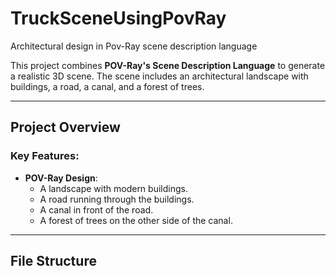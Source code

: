 # TruckSceneUsingPovRay
Architectural design in Pov-Ray scene description language


This project combines **POV-Ray's Scene Description Language** to generate a realistic 3D scene. The scene includes an architectural landscape with buildings, a road, a canal, and a forest of trees.

---

## Project Overview

### Key Features:
- **POV-Ray Design**: 
   - A landscape with modern buildings.
   - A road running through the buildings.
   - A canal in front of the road.
   - A forest of trees on the other side of the canal.
---

## File Structure


